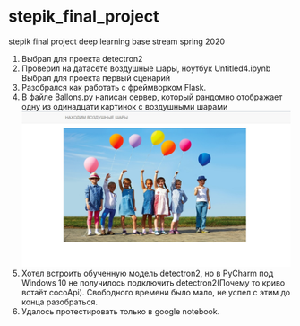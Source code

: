 # stepik_final_project
stepik final project deep learning base stream spring 2020
1) Выбрал для проекта detectron2
2) Проверил на датасете воздушные шары, ноутбук Untitled4.ipynb
Выбрал для проекта первый сценарий
3) Разобрался как работать с фреймворком Flask.
4) В файле Ballons.py написан сервер, который рандомно отображает одну из одинадцати картинок с воздушными шарами
![](https://github.com/YYEnioneYY/stepik_final_project/blob/master/site.jpg)
5) Хотел встроить обученную модель detectron2, но в PyCharm под Windows 10 не получилось подключить detectron2(Почему то криво встаёт cocoApi). Свободного времени было мало, не успел с этим до конца разобраться. 
6) Удалось протестировать только в google notebook. 
